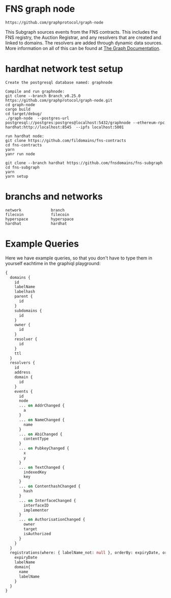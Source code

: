# FNS graph node
    https://github.com/graphprotocol/graph-node    

This Subgraph sources events from the FNS contracts. This includes the FNS registry, the Auction Registrar, and any resolvers that are created and linked to domains. The resolvers are added through dynamic data sources. More information on all of this can be found at [The Graph Documentation](https://thegraph.com/docs/developer/quick-start/).

# hardhat network test setup
    Create the postgresql database named: graphnode

    Compile and run graphnode:
    git clone --branch Branch_v0.25.0 https://github.com/graphprotocol/graph-node.git
    cd graph-node
    cargo build
    cd target/debug/
    ./graph-node  --postgres-url postgresql://postgres:postgres@localhost:5432/graphnode --ethereum-rpc hardhat:http://localhost:8545  --ipfs localhost:5001

    run hardhat node:
    git clone https://github.com/fildomains/fns-contracts
    cd fns-contracts
    yarn
    yanr run node

    git clone --branch hardhat https://github.com/fnsdomains/fns-subgraph
    cd fns-subgraph
    yarn
    yarn setup

# branchs and networks

    network             branch
    filecoin            filecoin
    hyperspace          hyperspace
    hardhat             hardhat

# Example Queries

Here we have example queries, so that you don't have to type them in yourself eachtime in the graphiql playground:

```graphql
{
  domains {
    id
    labelName
    labelhash
    parent {
      id
    }
    subdomains {
      id
    }
    owner {
      id
    }
    resolver {
      id
    }
    ttl
  }
  resolvers {
    id
    address
    domain {
      id
    }
    events {
      id
      node
      ... on AddrChanged {
        a
      }
      ... on NameChanged {
        name
      }
      ... on AbiChanged {
        contentType
      }
      ... on PubkeyChanged {
        x
        y
      }
      ... on TextChanged {
        indexedKey
        key
      }
      ... on ContenthashChanged {
        hash
      }
      ... on InterfaceChanged {
        interfaceID
        implementer
      }
      ... on AuthorisationChanged {
        owner
        target
        isAuthorized
      }
    }
  }
  registrations(where: { labelName_not: null }, orderBy: expiryDate, orderDirection: asc, first: 10, skip: 0) {
    expiryDate
    labelName
    domain{
      name
      labelName
    }
  }
}

```
